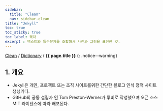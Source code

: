 ```yaml
---
sidebar:
  title: "Clean"
  nav: sidebar-clean
title: "Jekyll"
toc: true
toc_sticky: true
toc_label: 목차
excerpt : 텍스트와 특수문자를 조합해서 사진과 그림을 표현한 것.
---
```

[Clean](/clean/) / [Dictionary](/clean/dictionary/) / **{{ page.title }}**
{: .notice--warning}


## 1. 개요

- Jekyll은 개인, 프로젝트 또는 조직 사이트를위한 간단한 블로그 인식 정적 사이트 생성기다. 
- GitHub의 공동 설립자 인 Tom Preston-Werner가 루비로 작성했으며 오픈 소스 MIT 라이센스에 따라 배포된다.
